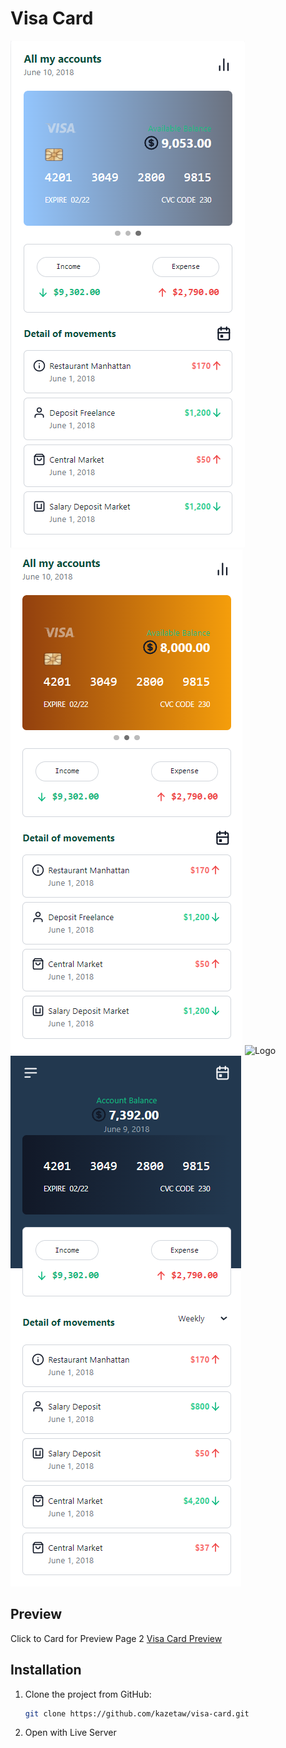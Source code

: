 # Visa Card

![Logo](image/page1.png "page1")
![Logo](image/card2.png "page2")
![Logo](image/card3.png "page2")
![Logo](image/page2.png "page2")


## Preview
Click to Card for Preview Page 2
[Visa Card Preview](https://kazetaw.github.io/visa-card)


## Installation 

1. Clone the project from GitHub:
   ```bash
   git clone https://github.com/kazetaw/visa-card.git
2. Open with Live Server
